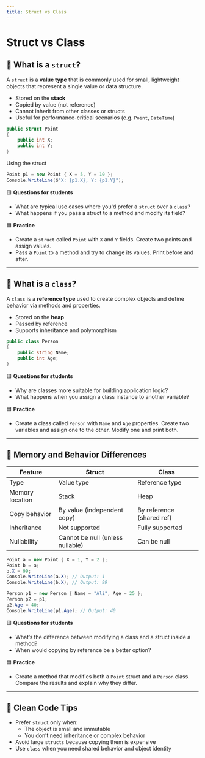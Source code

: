 ```yaml
---
title: Struct vs Class
---
```


# Struct vs Class

## 🔹 What is a `struct`?

A `struct` is a **value type** that is commonly used for small, lightweight objects that represent a single value or data structure.

- Stored on the **stack**
- Copied by value (not reference)
- Cannot inherit from other classes or structs
- Useful for performance-critical scenarios (e.g. `Point`, `DateTime`)

```csharp
public struct Point
{
    public int X;
    public int Y;
}
```

Using the struct

```csharp
Point p1 = new Point { X = 5, Y = 10 };
Console.WriteLine($"X: {p1.X}, Y: {p1.Y}");
```

🟨 **Questions for students**

- What are typical use cases where you'd prefer a `struct` over a `class`?
- What happens if you pass a struct to a method and modify its field?

🟦 **Practice**

- Create a `struct` called `Point` with `X` and `Y` fields. Create two points and assign values.
- Pass a `Point` to a method and try to change its values. Print before and after.

---

## 🔹 What is a `class`?

A `class` is a **reference type** used to create complex objects and define behavior via methods and properties.

- Stored on the **heap**
- Passed by reference
- Supports inheritance and polymorphism

```csharp
public class Person
{
    public string Name;
    public int Age;
}
```

🟨 **Questions for students**

- Why are classes more suitable for building application logic?
- What happens when you assign a class instance to another variable?

🟦 **Practice**

- Create a class called `Person` with `Name` and `Age` properties. Create two variables and assign one to the other. Modify one and print both.

---

## 🔹 Memory and Behavior Differences

| Feature         | Struct                           | Class                     |
| --------------- | -------------------------------- | ------------------------- |
| Type            | Value type                       | Reference type            |
| Memory location | Stack                            | Heap                      |
| Copy behavior   | By value (independent copy)      | By reference (shared ref) |
| Inheritance     | Not supported                    | Fully supported           |
| Nullability     | Cannot be null (unless nullable) | Can be null               |

```csharp
Point a = new Point { X = 1, Y = 2 };
Point b = a;
b.X = 99;
Console.WriteLine(a.X); // Output: 1
Console.WriteLine(b.X); // Output: 99
```

```csharp
Person p1 = new Person { Name = "Ali", Age = 25 };
Person p2 = p1;
p2.Age = 40;
Console.WriteLine(p1.Age); // Output: 40
```

🟨 **Questions for students**

- What’s the difference between modifying a class and a struct inside a method?
- When would copying by reference be a better option?

🟦 **Practice**

- Create a method that modifies both a `Point` struct and a `Person` class. Compare the results and explain why they differ.

---

## 🧹 Clean Code Tips

- Prefer `struct` only when:
  - The object is small and immutable
  - You don’t need inheritance or complex behavior
- Avoid large `structs` because copying them is expensive
- Use `class` when you need shared behavior and object identity
